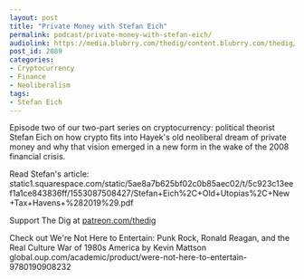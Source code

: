 ```yaml
---
layout: post
title: "Private Money with Stefan Eich"
permalink: podcast/private-money-with-stefan-eich/
audiolink: https://media.blubrry.com/thedig/content.blubrry.com/thedig/The_Dig-EP_337-Eich.mp3
post_id: 2089
categories: 
- Cryptocurrency
- Finance
- Neoliberalism
tags: 
- Stefan Eich
---
```


Episode two of our two-part series on cryptocurrency: political theorist Stefan Eich on how crypto fits into Hayek's old neoliberal dream of private money and why that vision emerged in a new form in the wake of the 2008 financial crisis. 

Read Stefan's article: static1.squarespace.com/static/5ae8a7b625bf02c0b85aec02/t/5c923c13eef1a1ce843836ff/1553087508427/Stefan+Eich%2C+Old+Utopias%2C+New+Tax+Havens+%282019%29.pdf 

Support The Dig at [patreon.com/thedig](http://www.patreon.com/TheDig) 

Check out We're Not Here to Entertain: Punk Rock, Ronald Reagan, and the Real Culture War of 1980s America by Kevin Mattson global.oup.com/academic/product/were-not-here-to-entertain-9780190908232